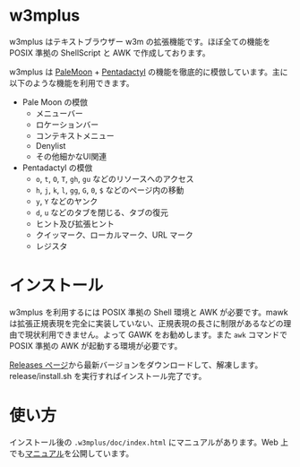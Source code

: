 <!--
### Document: readme.md
##
## w3mplus のマニュアル
##
## Metadata:
##
##   id - 7539cc1d-6b5f-44e5-baf7-a66b22b2213f
##   author - <qq542vev at https://purl.org/meta/me/>
##   version - 0.2.2
##   date - 2022-09-02
##   since - 2019-12-26
##   copyright - Copyright (C) 2019-2022 qq542vev. Some rights reserved.
##   license - <CC-BY at https://creativecommons.org/licenses/by/4.0/>
##   package - w3mplus
##
## See Also:
##
##   * <Project homepage at https://github.com/qq542vev/w3mplus>
##   * <Bag report at https://github.com/qq542vev/w3mplus>
-->

# w3mplus

w3mplus はテキストブラウザー w3m の拡張機能です。ほぼ全ての機能を POSIX 準拠の ShellScript と AWK で作成しております。

w3mplus は [PaleMoon](https://www.palemoon.org/) + [Pentadactyl](https://github.com/pentadactyl/pentadactyl) の機能を徹底的に模倣しています。主に以下のような機能を利用できます。

 * Pale Moon の模倣
   * メニューバー
   * ロケーションバー
   * コンテキストメニュー
   * Denylist
   * その他細かなUI関連
 * Pentadactyl の模倣
   * `o`, `t`, `O`, `T`, `gh`, `gu` などのリソースへのアクセス
   * `h`, `j`, `k`, `l`, `gg`, `G`, `0`, `$` などのページ内の移動
   * `y`, `Y` などのヤンク
   * `d`, `u` などのタブを閉じる、タブの復元
   * ヒント及び拡張ヒント
   * クイッマーク、ローカルマーク、URL マーク
   * レジスタ

# インストール

w3mplus を利用するには POSIX 準拠の Shell 環境と AWK が必要です。mawk は拡張正規表現を完全に実装していない、正規表現の長さに制限があるなどの理由で現状利用できません。よって GAWK をお勧めします。また `awk` コマンドで POSIX 準拠の AWK が起動する環境が必要です。

[Releases ページ](https://github.com/qq542vev/w3mplus/releases)から最新バージョンをダウンロードして、解凍します。release/install.sh を実行すればインストール完了です。

# 使い方

インストール後の `.w3mplus/doc/index.html` にマニュアルがあります。Web 上でも[マニュアル](https://qq542vev.github.io/w3mplus/doc/)を公開しています。
